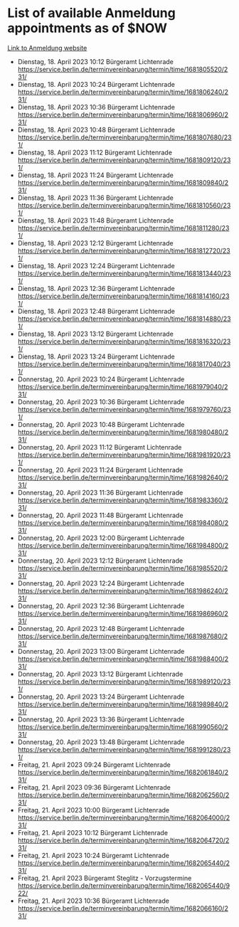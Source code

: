 # List of available Anmeldung appointments as of $NOW
[Link to Anmeldung website](https://service.berlin.de/terminvereinbarung/termin/tag.php?termin=1&anliegen[]=120686&dienstleisterlist=122210,122217,327316,122219,327312,122227,327314,122231,327346,122243,327348,122254,122252,329742,122260,329745,122262,329748,122271,327278,122273,327274,122277,327276,330436,122280,327294,122282,327290,122284,327292,122291,327270,122285,327266,122286,327264,122296,327268,150230,329760,122297,327286,122294,327284,122312,329763,122314,329775,122304,327330,122311,327334,122309,327332,317869,122281,327352,122279,329772,122283,122276,327324,122274,327326,122267,329766,122246,327318,122251,327320,122257,327322,122208,327298,122226,327300&herkunft=http%3A%2F%2Fservice.berlin.de%2Fdienstleistung%2F120686%2F)
- Dienstag, 18. April 2023 10:12 Bürgeramt Lichtenrade https://service.berlin.de/terminvereinbarung/termin/time/1681805520/231/
- Dienstag, 18. April 2023 10:24 Bürgeramt Lichtenrade https://service.berlin.de/terminvereinbarung/termin/time/1681806240/231/
- Dienstag, 18. April 2023 10:36 Bürgeramt Lichtenrade https://service.berlin.de/terminvereinbarung/termin/time/1681806960/231/
- Dienstag, 18. April 2023 10:48 Bürgeramt Lichtenrade https://service.berlin.de/terminvereinbarung/termin/time/1681807680/231/
- Dienstag, 18. April 2023 11:12 Bürgeramt Lichtenrade https://service.berlin.de/terminvereinbarung/termin/time/1681809120/231/
- Dienstag, 18. April 2023 11:24 Bürgeramt Lichtenrade https://service.berlin.de/terminvereinbarung/termin/time/1681809840/231/
- Dienstag, 18. April 2023 11:36 Bürgeramt Lichtenrade https://service.berlin.de/terminvereinbarung/termin/time/1681810560/231/
- Dienstag, 18. April 2023 11:48 Bürgeramt Lichtenrade https://service.berlin.de/terminvereinbarung/termin/time/1681811280/231/
- Dienstag, 18. April 2023 12:12 Bürgeramt Lichtenrade https://service.berlin.de/terminvereinbarung/termin/time/1681812720/231/
- Dienstag, 18. April 2023 12:24 Bürgeramt Lichtenrade https://service.berlin.de/terminvereinbarung/termin/time/1681813440/231/
- Dienstag, 18. April 2023 12:36 Bürgeramt Lichtenrade https://service.berlin.de/terminvereinbarung/termin/time/1681814160/231/
- Dienstag, 18. April 2023 12:48 Bürgeramt Lichtenrade https://service.berlin.de/terminvereinbarung/termin/time/1681814880/231/
- Dienstag, 18. April 2023 13:12 Bürgeramt Lichtenrade https://service.berlin.de/terminvereinbarung/termin/time/1681816320/231/
- Dienstag, 18. April 2023 13:24 Bürgeramt Lichtenrade https://service.berlin.de/terminvereinbarung/termin/time/1681817040/231/
- Donnerstag, 20. April 2023 10:24 Bürgeramt Lichtenrade https://service.berlin.de/terminvereinbarung/termin/time/1681979040/231/
- Donnerstag, 20. April 2023 10:36 Bürgeramt Lichtenrade https://service.berlin.de/terminvereinbarung/termin/time/1681979760/231/
- Donnerstag, 20. April 2023 10:48 Bürgeramt Lichtenrade https://service.berlin.de/terminvereinbarung/termin/time/1681980480/231/
- Donnerstag, 20. April 2023 11:12 Bürgeramt Lichtenrade https://service.berlin.de/terminvereinbarung/termin/time/1681981920/231/
- Donnerstag, 20. April 2023 11:24 Bürgeramt Lichtenrade https://service.berlin.de/terminvereinbarung/termin/time/1681982640/231/
- Donnerstag, 20. April 2023 11:36 Bürgeramt Lichtenrade https://service.berlin.de/terminvereinbarung/termin/time/1681983360/231/
- Donnerstag, 20. April 2023 11:48 Bürgeramt Lichtenrade https://service.berlin.de/terminvereinbarung/termin/time/1681984080/231/
- Donnerstag, 20. April 2023 12:00 Bürgeramt Lichtenrade https://service.berlin.de/terminvereinbarung/termin/time/1681984800/231/
- Donnerstag, 20. April 2023 12:12 Bürgeramt Lichtenrade https://service.berlin.de/terminvereinbarung/termin/time/1681985520/231/
- Donnerstag, 20. April 2023 12:24 Bürgeramt Lichtenrade https://service.berlin.de/terminvereinbarung/termin/time/1681986240/231/
- Donnerstag, 20. April 2023 12:36 Bürgeramt Lichtenrade https://service.berlin.de/terminvereinbarung/termin/time/1681986960/231/
- Donnerstag, 20. April 2023 12:48 Bürgeramt Lichtenrade https://service.berlin.de/terminvereinbarung/termin/time/1681987680/231/
- Donnerstag, 20. April 2023 13:00 Bürgeramt Lichtenrade https://service.berlin.de/terminvereinbarung/termin/time/1681988400/231/
- Donnerstag, 20. April 2023 13:12 Bürgeramt Lichtenrade https://service.berlin.de/terminvereinbarung/termin/time/1681989120/231/
- Donnerstag, 20. April 2023 13:24 Bürgeramt Lichtenrade https://service.berlin.de/terminvereinbarung/termin/time/1681989840/231/
- Donnerstag, 20. April 2023 13:36 Bürgeramt Lichtenrade https://service.berlin.de/terminvereinbarung/termin/time/1681990560/231/
- Donnerstag, 20. April 2023 13:48 Bürgeramt Lichtenrade https://service.berlin.de/terminvereinbarung/termin/time/1681991280/231/
- Freitag, 21. April 2023 09:24 Bürgeramt Lichtenrade https://service.berlin.de/terminvereinbarung/termin/time/1682061840/231/
- Freitag, 21. April 2023 09:36 Bürgeramt Lichtenrade https://service.berlin.de/terminvereinbarung/termin/time/1682062560/231/
- Freitag, 21. April 2023 10:00 Bürgeramt Lichtenrade https://service.berlin.de/terminvereinbarung/termin/time/1682064000/231/
- Freitag, 21. April 2023 10:12 Bürgeramt Lichtenrade https://service.berlin.de/terminvereinbarung/termin/time/1682064720/231/
- Freitag, 21. April 2023 10:24 Bürgeramt Lichtenrade https://service.berlin.de/terminvereinbarung/termin/time/1682065440/231/
- Freitag, 21. April 2023  Bürgeramt Steglitz - Vorzugstermine https://service.berlin.de/terminvereinbarung/termin/time/1682065440/922/
- Freitag, 21. April 2023 10:36 Bürgeramt Lichtenrade https://service.berlin.de/terminvereinbarung/termin/time/1682066160/231/
